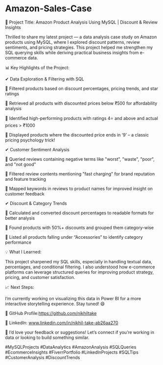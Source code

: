 # Amazon-Sales-Case

🚀 Project Title: Amazon Product Analysis Using MySQL | Discount & Review Insights

Thrilled to share my latest project — a data analysis case study on Amazon products using MySQL, where I explored discount patterns, review sentiments, and pricing strategies. This project helped me strengthen my SQL querying skills while deriving practical business insights from e-commerce data.

📊 Key Highlights of the Project:

✔ Data Exploration & Filtering with SQL

🔹 Filtered products based on discount percentages, pricing trends, and star ratings

🔹 Retrieved all products with discounted prices below ₹500 for affordability analysis

🔹 Identified high-performing products with ratings 4⭐ and above and actual prices > ₹1000

🔹 Displayed products where the discounted price ends in ‘9’ – a classic pricing psychology trick!

✔ Customer Sentiment Analysis

🔹 Queried reviews containing negative terms like "worst", "waste", "poor", and "not good"

🔹 Filtered review contents mentioning "fast charging" for brand reputation and feature tracking

🔹 Mapped keywords in reviews to product names for improved insight on customer feedback

✔ Discount & Category Trends

🔹 Calculated and converted discount percentages to readable formats for better analysis

🔹 Found products with 50%+ discounts and grouped them category-wise

🔹 Listed all products falling under “Accessories” to identify category performance

💡 What I Learned:

This project sharpened my SQL skills, especially in handling textual data, percentages, and conditional filtering. I also understood how e-commerce platforms can leverage structured queries for improving product strategy, pricing, and customer satisfaction.

📈 Next Steps:

I’m currently working on visualizing this data in Power BI for a more interactive storytelling experience. Stay tuned! 😄

🔗 GitHub Profile:https://github.com/nikhiltake

🔗 LinkedIn: www.linkedin.com/in/nikhil-take-ab26aa270

💬 I’d love your feedback or suggestions! Let’s connect if you’re working in data or looking to build something similar.

#MySQLProjects #DataAnalytics #AmazonAnalysis #SQLQueries #EcommerceInsights #FiverrPortfolio #LinkedInProjects #SQLTips #CustomerAnalysis #DiscountTrends
